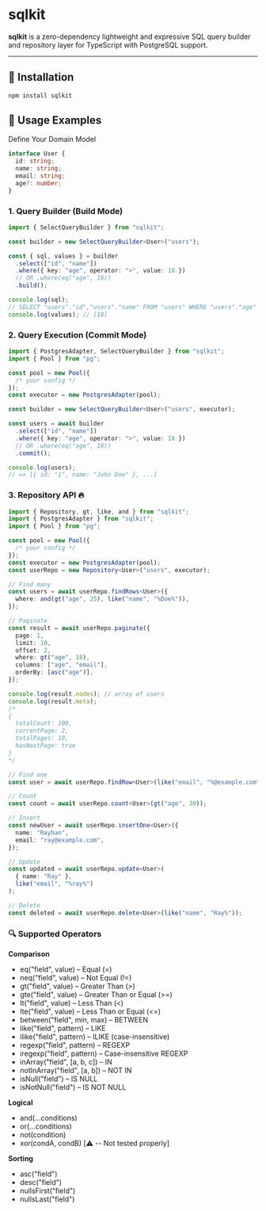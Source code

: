 # sqlkit

**sqlkit** is a zero-dependency lightweight and expressive SQL query builder and repository layer for TypeScript with PostgreSQL support.

---

## 🔧 Installation

```bash
npm install sqlkit
```

## 🚀 Usage Examples

Define Your Domain Model

```ts
interface User {
  id: string;
  name: string;
  email: string;
  age?: number;
}
```

### 1. Query Builder (Build Mode)

```ts
import { SelectQueryBuilder } from "sqlkit";

const builder = new SelectQueryBuilder<User>("users");

const { sql, values } = builder
  .select(["id", "name"])
  .where({ key: "age", operator: ">", value: 18 })
  // OR .where(eq("age", 18))
  .build();

console.log(sql);
// SELECT "users"."id","users"."name" FROM "users" WHERE "users"."age" > $1
console.log(values); // [18]
```

### 2. Query Execution (Commit Mode)

```ts
import { PostgresAdapter, SelectQueryBuilder } from "sqlkit";
import { Pool } from "pg";

const pool = new Pool({
  /* your config */
});
const executor = new PostgresAdapter(pool);

const builder = new SelectQueryBuilder<User>("users", executor);

const users = await builder
  .select(["id", "name"])
  .where({ key: "age", operator: ">", value: 18 })
  // OR .where(eq("age", 18))
  .commit();

console.log(users);
// => [{ id: "1", name: "John Doe" }, ...]
```

### 3. Repository API 🔥

```ts
import { Repository, gt, like, and } from "sqlkit";
import { PostgresAdapter } from "sqlkit";
import { Pool } from "pg";

const pool = new Pool({
  /* your config */
});
const executor = new PostgresAdapter(pool);
const userRepo = new Repository<User>("users", executor);

// Find many
const users = await userRepo.findRows<User>({
  where: and(gt("age", 25), like("name", "%Doe%")),
});

// Paginate
const result = await userRepo.paginate({
  page: 1,
  limit: 10,
  offset: 2,
  where: gt("age", 18),
  columns: ["age", "email"],
  orderBy: [asc("age")],
});

console.log(result.nodes); // array of users
console.log(result.meta);
/*
{
  totalCount: 100,
  currentPage: 2,
  totalPages: 10,
  hasNextPage: true
}
*/

// Find one
const user = await userRepo.findRow<User>(like("email", "%@example.com"));

// Count
const count = await userRepo.count<User>(gt("age", 30));

// Insert
const newUser = await userRepo.insertOne<User>({
  name: "Rayhan",
  email: "ray@example.com",
});

// Update
const updated = await userRepo.update<User>(
  { name: "Ray" },
  like("email", "%ray%")
);

// Delete
const deleted = await userRepo.delete<User>(like("name", "Ray%"));
```

### 🔍 Supported Operators

**Comparison**

- eq("field", value) – Equal (=)
- neq("field", value) – Not Equal (!=)
- gt("field", value) – Greater Than (>)
- gte("field", value) – Greater Than or Equal (>=)
- lt("field", value) – Less Than (<)
- lte("field", value) – Less Than or Equal (<=)
- between("field", min, max) – BETWEEN
- like("field", pattern) – LIKE
- ilike("field", pattern) – ILIKE (case-insensitive)
- regexp("field", pattern) – REGEXP
- iregexp("field", pattern) – Case-insensitive REGEXP
- inArray("field", [a, b, c]) – IN
- notInArray("field", [a, b]) – NOT IN
- isNull("field") – IS NULL
- isNotNull("field") – IS NOT NULL

**Logical**

- and(...conditions)
- or(...conditions)
- not(condition)
- xor(condA, condB) [⚠️ -- Not tested properly]

**Sorting**

- asc("field")
- desc("field")
- nullsFirst("field")
- nullsLast("field")

